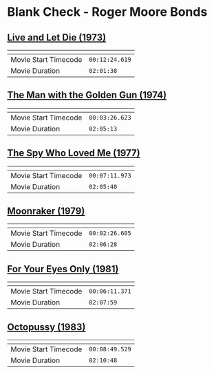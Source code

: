 Blank Check - Roger Moore Bonds
===============
[Live and Let Die (1973)](https://www.patreon.com/posts/live-and-let-die-70786419)
---------------
| <!-- -->             | <!-- -->       |
|----------------------|----------------|
| Movie Start Timecode | `00:12:24.619` |
| Movie Duration       | `02:01:38`     |

[The Man with the Golden Gun (1974)](https://www.patreon.com/posts/man-with-golden-71344190)
---------------
| <!-- -->             | <!-- -->       |
|----------------------|----------------|
| Movie Start Timecode | `00:03:26.623` |
| Movie Duration       | `02:05:13`     |

[The Spy Who Loved Me (1977)](https://www.patreon.com/posts/spy-who-loved-me-71811731)
---------------
| <!-- -->             | <!-- -->       |
|----------------------|----------------|
| Movie Start Timecode | `00:07:11.973` |
| Movie Duration       | `02:05:40`     |

[Moonraker (1979)](https://www.patreon.com/posts/moonraker-72710541)
---------------
| <!-- -->             | <!-- -->       |
|----------------------|----------------|
| Movie Start Timecode | `00:02:26.605` |
| Movie Duration       | `02:06:28`     |

[For Your Eyes Only (1981)](https://www.patreon.com/posts/for-your-eyes-73139678)
---------------
| <!-- -->             | <!-- -->       |
|----------------------|----------------|
| Movie Start Timecode | `00:06:11.371` |
| Movie Duration       | `02:07:59`     |

[Octopussy (1983)](https://www.patreon.com/posts/octopussy-74035948)
---------------
| <!-- -->             | <!-- -->       |
|----------------------|----------------|
| Movie Start Timecode | `00:08:49.529` |
| Movie Duration       | `02:10:48`     |
